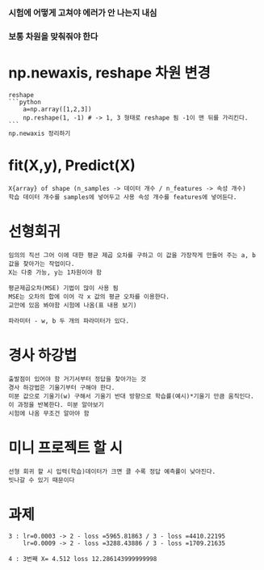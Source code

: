 ### 시험에 어떻게 고쳐야 에러가 안 나는지 내심
### 보통 차원을 맞춰줘야 한다

# np.newaxis, reshape 차원 변경
    reshape
    ```python
        a=np.array([1,2,3])
        np.reshape(1, -1) # -> 1, 3 형태로 reshape 됨 -1이 맨 뒤를 가리킨다.
    ```
    np.newaxis 정리하기
    
# fit(X,y), Predict(X)
    X{array} of shape (n_samples -> 데이터 개수 / n_features -> 속성 개수)
    학습 데이터 개수를 samples에 넣어두고 사용 속성 개수를 features에 넣어둔다.

# 선형회귀
    임의의 직선 그어 이에 대한 평균 제곱 오차를 구하고 이 값을 가장작게 만들어 주는 a, b 값을 찾아가는 작업이다.
    X는 다중 가능, y는 1차원이야 함

    평균제곱오차(MSE) 기법이 많이 사용 됨
    MSE는 오차의 합에 이어 각 x 값의 평균 오차를 이용한다.
    교안에 있음 봐야함 시험에 나옴(표 내용 보기)

    파라미터 - w, b 두 개의 파라미터가 있다.

# 경사 하강법
    출발점이 있어야 함 거기서부터 정답을 찾아가는 것
    경사 하강법은 기울기부터 구해야 한다.
    미분 값으로 기울기(w) 구해서 기울기 반대 방향으로 학습률(예시)*기울기 만큼 움직인다.
    이 과정을 반복한다. 미분 알아보기
    시험에 나옴 무조건 알아야 함

# 미니 프로젝트 할 시
    선형 회귀 할 시 입력(학습)데이터가 크면 클 수록 정답 예측률이 낮아진다.
    빗나갈 수 있기 때문이다

# 과제
    3 : lr=0.0003 -> 2 - loss =5965.81863 / 3 - loss =4410.22195
        lr=0.0009 -> 2 - loss =3288.43886 / 3 - loss =1709.21635

    4 : 3번째 X= 4.512 loss 12.286143999999998